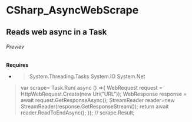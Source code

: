 # CSharp_AsyncWebScrape
## Reads web async in a Task
###### Previev
**Requires**
- > System.Threading.Tasks
 System.IO
 System.Net



> var scrape= Task.Run( async () =>{
 WebRequest request = HttpWebRequest.Create(new Uri("URL"));
 WebResponse response = await request.GetResponseAsync();
 StreamReader reader=new StreamReader(response.GetResponseStream());
 return await reader.ReadToEndAsync();
});
// scrape.Result;


